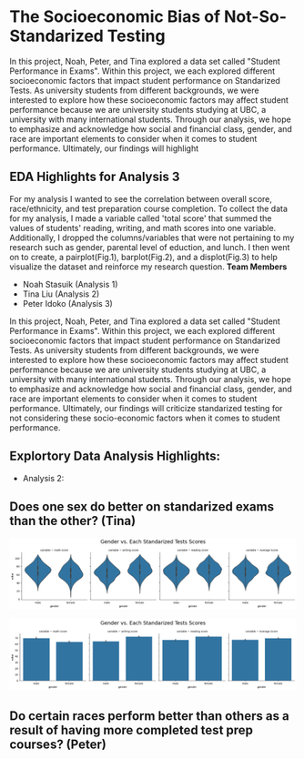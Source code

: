 # The Socioeconomic Bias of Not-So-Standarized Testing 
In this project, Noah, Peter, and Tina explored a data set called "Student Performance in Exams". Within this project, we each explored different socioeconomic factors that impact student performance on Standarized Tests. As university students from different backgrounds, we were interested to explore how these socioeconomic factors may affect student performance because we are university students studying at UBC, a university with many international students. Through our analysis, we hope to emphasize and acknowledge how social and financial class, gender, and race are important elements to consider when it comes to student performance. Ultimately, our findings will highlight 
## EDA Highlights for Analysis 3
For my analysis I wanted to see the correlation between overall score, race/ethnicity, and test preparation course completion. To collect the data for my analysis, I made a variable called 'total score' that summed the values of students' reading, writing, and math scores into one variable. Additionally, I dropped the columns/variables that were not pertaining to my research such as gender, parental level of eduction, and lunch. I then went on to create, a pairplot(Fig.1), barplot(Fig.2), and a displot(Fig.3) to help visualize the dataset and reinforce my research question.
**Team Members**
- Noah Stasuik (Analysis 1)
- Tina Liu (Analysis 2)
- Peter Idoko (Analysis 3) 

In this project, Noah, Peter, and Tina explored a data set called "Student Performance in Exams". Within this project, we each explored different socioeconomic factors that impact student performance on Standarized Tests. As university students from different backgrounds, we were interested to explore how these socioeconomic factors may affect student performance because we are university students studying at UBC, a university with many international students. Through our analysis, we hope to emphasize and acknowledge how social and financial class, gender, and race are important elements to consider when it comes to student performance. Ultimately, our findings will criticize standarized testing for not considering these socio-economic factors when it comes to student performance. 

## Explortory Data Analysis Highlights: 
- Analysis 2: 

## Does one sex do better on standarized exams than the other? (Tina)
![barplot](/images/Analysis2_Image1.png)

![violinplot](/images/Analysis2_Image2.png)

## Do certain races perform better than others as a result of having more completed test prep courses? (Peter)